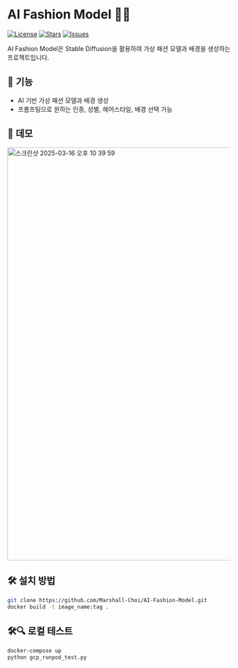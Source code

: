 # AI Fashion Model 👗🤖

[![License](https://img.shields.io/badge/license-MIT-blue.svg)](LICENSE)
[![Stars](https://img.shields.io/github/stars/Marshall-Choi/AI-Fashion-Model)](https://github.com/Marshall-Choi/AI-Fashion-Model/stargazers)
[![Issues](https://img.shields.io/github/issues/Marshall-Choi/AI-Fashion-Model)](https://github.com/Marshall-Choi/AI-Fashion-Model/issues)

AI Fashion Model은 Stable Diffusion을 활용하여 가상 패션 모델과 배경을 생성하는 프로젝트입니다.

## 🚀 기능
- AI 기반 가상 패션 모델과 배경 생성
- 프롬프팅으로 원하는 인종, 성별, 헤어스타일, 배경 선택 가능

## 📸 데모
<img width="934" alt="스크린샷 2025-03-16 오후 10 39 59" src="https://github.com/user-attachments/assets/9f6fee82-a073-441d-b084-fbc17493e18e" />

## 🛠️ 설치 방법
```bash
git clone https://github.com/Marshall-Choi/AI-Fashion-Model.git
docker build -t image_name:tag .
```

## 🛠️🔍 로컬 테스트
```bash
docker-compose up
python gcp_runpod_test.py
```
